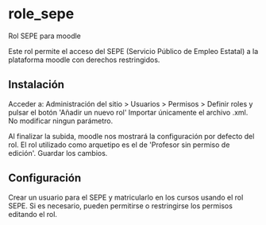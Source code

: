 # role_sepe
Rol SEPE para moodle

Este rol permite el acceso del SEPE (Servicio Público de Empleo Estatal) a la plataforma moodle con derechos restringidos.

## Instalación
Acceder a: Administración del sitio > Usuarios > Permisos > Definir roles y pulsar el botón 'Añadir un nuevo rol' 
Importar únicamente el archivo .xml. No modificar ningun parámetro.

Al finalizar la subida, moodle nos mostrará la configuración por defecto del rol. El rol utilizado como arquetipo es el de 'Profesor sin permiso de edición'. Guardar los cambios.

## Configuración 

Crear un usuario para el SEPE y matricularlo en los cursos usando el rol SEPE. Si es necesario, pueden permitirse o restringirse los permisos editando el rol.
